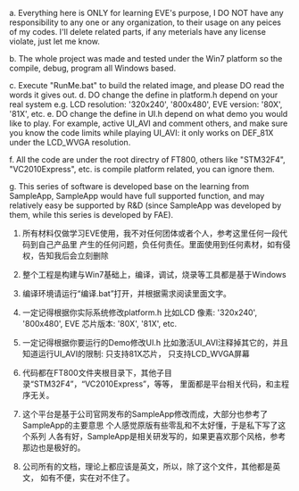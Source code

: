 a. Everything here is ONLY for learning EVE's purpose, I DO NOT have
    any responsibility to any one or any organization, to their usage
	on any peices of my codes. I'll delete related parts, if any meterials
	have any license violate, just let me know.

b. The whole project was made and tested under the Win7 platform
   so the compile, debug, program all Windows based.

c. Execute "RunMe.bat" to build the related image, 
   and please DO read the words it gives out.
d. DO change the define in platform.h depend on your real system
    e.g. LCD resolution: '320x240', '800x480', EVE version: '80X', '81X', etc.
e. DO change the define in UI.h depend on what demo you would like to 
    play. For example, active UI_AVI and comment others, and make sure you know
    the code limits while playing UI_AVI: it only works on DEF_81X 
    under the LCD_WVGA resolution.

f. All the code are under the root directry of FT800, 
   others like "STM32F4", "VC2010Express", etc. 
   is compile platform related, you can ignore them.

g. This series of software is developed base on the learning from SampleApp, 
   SampleApp would have full supported function, 
   and may relatively easy be supported by R&D 
   (since SampleApp was developed by them, while this series 
   is developed by FAE).

1. 所有材料仅做学习EVE使用，我不对任何团体或者个人，参考这里任何一段代码到自己产品里
    产生的任何问题，负任何责任。里面使用到任何素材，如有侵权，告知我后会立刻删除

2. 整个工程是构建与Win7基础上，编译，调试，烧录等工具都是基于Windows

3. 编译环境请运行“编译.bat”打开，并根据需求阅读里面文字。
4. 一定记得根据你实际系统修改platform.h
    比如LCD 像素: '320x240', '800x480', EVE 芯片版本: '80X', '81X', etc.
5. 一定记得根据你要运行的Demo修改UI.h
    比如激活UI_AVI注释掉其它的，并且知道运行UI_AVI的限制: 只支持81X芯片，
    只支持LCD_WVGA屏幕

6. 代码都在FT800文件夹根目录下，其他子目录“STM32F4”，“VC2010Express”，等等，
   里面都是平台相关代码，和主程序无关。

7. 这个平台是基于公司官网发布的SampleApp修改而成，大部分也参考了SampleApp的主要意思
   个人感觉原版有些零乱和不太好懂，于是私下写了这个系列
   人各有好，SampleApp是相关研发写的，如果更喜欢那个风格，参考那边也是极好的。

8. 公司所有的文档，理论上都应该是英文，所以，除了这个文件，其他都是英文，
   如有不便，实在对不住了。
